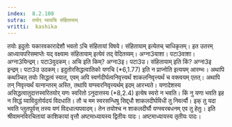```yaml
---
index:  8.2.108
sutra:  तयोर् य्वावचि संहितायाम्
vritti:  kashika 
---
```


तयोः इदुतोः यकारवकारादेशौ भवतो ऽचि संहितायां विषये। संहितायाम् इत्येतच् चाधिकृतम्। इत उतरम् आध्यायपरिसमाप्तेः यद् वक्ष्यामः संहितायाम् इत्येवं तद् वेदितव्यम्। अग्ना3याशा। पटा3वाशा। अग्ना3यिन्द्रम्। पटा3वुदकम्। अचि इति किम्? अग्ना3इ। पटा3उ। संहितायाम् इति किं? अग्ना3इ इन्द्रम्। पटा3उ उदकम्। इदुतोरसिद्धत्वातिको यणचि (*6,1.77) इति न प्राप्नोति इत्ययम् आरम्भः। अथापि कथञ्चित् तयोः सिद्धत्वं स्यात्, एवम् अपि स्वर्णदीर्घत्वनिवृत्त्यर्थं शाकलनिवृत्त्यर्थं च वक्त्वयम् एतत्। अथापि तन् निवृत्त्यर्थं यत्नान्तरम् अस्ति, तथापि यण्स्वरनिवृत्त्यर्थम् इदम् आरभ्यते। यणादेशस्य असिद्धत्वातुदात्तस्वरितयोर् यणः स्वरितो ऽनुदात्तस्य (*8,2.4) इत्येष स्वरो न भवति। किं नु यणा भवति इह न सिद्धं य्वाविदुतोर्यदयं विदधाति। तौ च मम स्वरसन्धिषु सिद्द्धौ शाकलदीर्घविधी तु निवर्त्यौ। इक् तु यदा भवति प्लुतपूर्वस् तस्य यणं विदधात्यपवादम्। तेन तयोश्च न शाकलदीर्घौ यण्स्वरबधनम् एव तु हेतुः। इति श्रीवामनविरचितायां काशिकायां वृत्तौ अष्टमाध्यायस्य द्वितीयः पादः। अष्टमाध्यायस्य तृतीयः पादः।

